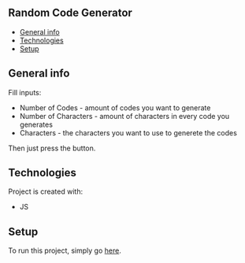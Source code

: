 ## Random Code Generator
* [General info](#general-info)
* [Technologies](#technologies)
* [Setup](#setup)
## General info
Fill inputs:
* Number of Codes - amount of codes you want to generate
* Number of Characters - amount of characters in every code you generates
* Characters - the characters you want to use to generete the codes

Then just press the button.
## Technologies
Project is created with:
* JS
## Setup
To run this project, simply go [here](https://czarecki.github.io/random-codes-generator).
